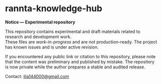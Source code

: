# rannta-knowledge-hub

**Notice — Experimental repository**

This repository contains experimental and draft materials related to research and development work.  
These files are *work-in-progress* and are not production-ready. The project has known issues and is under active revision.

If you encountered any public link or citation to this repository, please note that the content was preliminary and published by mistake. The repository is now private while the author prepares a stable and audited release.

Contact: ilia144000@gmail.com
